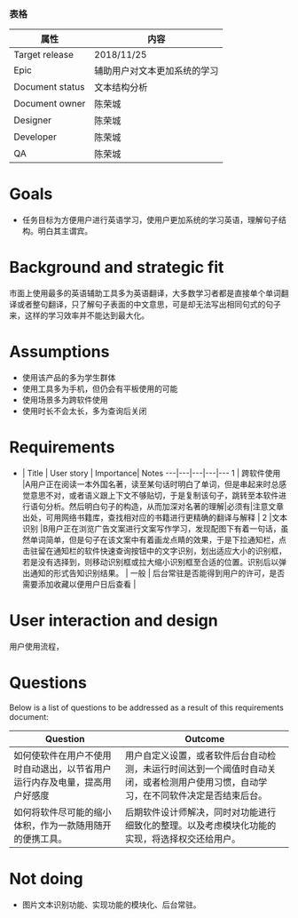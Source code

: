 

### 表格
属性 | 内容
---|---
Target release  | 2018/11/25
Epic            | 辅助用户对文本更加系统的学习
Document status | 文本结构分析
Document owner  | 陈荣城
Designer        | 陈荣城
Developer       | 陈荣城
QA              | 陈荣城


# Goals
- 任务目标为方便用户进行英语学习，使用户更加系统的学习英语，理解句子结构。明白其主谓宾。

# Background and strategic fit
市面上使用最多的英语辅助工具多为英语翻译，大多数学习者都是直接单个单词翻译或者整句翻译，只了解句子表面的中文意思，可是却无法写出相同句式的句子来，这样的学习效率并不能达到最大化。

# Assumptions
- 使用该产品的多为学生群体
- 使用工具多为手机，但仍会有平板使用的可能
- 使用场景多为跨软件使用
- 使用时长不会太长，多为查询后关闭

# Requirements

* | Title | User story | Importance| Notes
---|---|---|---|---
1 | 跨软件使用 |A用户正在阅读一本外国名著，读至某句话时明白了单词，但是串起来时总感觉意思不对，或者语义跟上下文不够贴切，于是复制该句子，跳转至本软件进行语句分析。然后明白句子的构造，从而加深对名著的理解|必须有|注意文章出处，可用网络书籍库，查找相对应的书籍进行更精确的翻译与解释 |
2 |文本识别 |B用户正在浏览广告文案进行文案写作学习，发现配图下有着一句话，虽然单词简单，但是句子在该文案中有着画龙点睛的效果，于是下拉通知栏，点击驻留在通知栏的软件快速查询按钮中的文字识别，划出适应大小的识别框，若是没有选择到，则移动识别框或拉大缩小识别框至合适的位置。识别后以弹出通知的形式告知识别结果。           |  一般  |   后台常驻是否能得到用户的许可，是否需要添加收藏以便用户日后查看         |

# User interaction and design
用户使用流程，

# Questions
Below is a list of questions to be addressed as a result of this requirements document:

Question | Outcome
---|---
如何使软件在用户不使用时自动退出，以节省用户运行内存及电量，提高用户好感度 | 用户自定义设置，或者软件后台自动检测，未运行时间达到一个阈值时自动关闭，或者检测用户使用习惯，自动学习，在不同软件决定是否结束后台。|
如何将软件尽可能的缩小体积，作为一款随用随开的便携工具。|后期软件设计师解决，同时对功能进行细致化的整理。以及考虑模块化功能的实现，将选择权交还给用户。

# Not doing
- 图片文本识别功能、实现功能的模块化、后台常驻。
